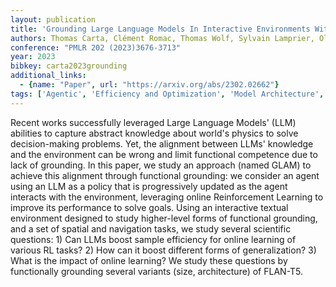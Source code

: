 ```yaml
---
layout: publication
title: 'Grounding Large Language Models In Interactive Environments With Online Reinforcement Learning'
authors: Thomas Carta, Clément Romac, Thomas Wolf, Sylvain Lamprier, Olivier Sigaud, Pierre-yves Oudeyer
conference: "PMLR 202 (2023)3676-3713"
year: 2023
bibkey: carta2023grounding
additional_links:
  - {name: "Paper", url: "https://arxiv.org/abs/2302.02662"}
tags: ['Agentic', 'Efficiency and Optimization', 'Model Architecture', 'Reinforcement Learning', 'RAG']
---
```

Recent works successfully leveraged Large Language Models' (LLM) abilities to
capture abstract knowledge about world's physics to solve decision-making
problems. Yet, the alignment between LLMs' knowledge and the environment can be
wrong and limit functional competence due to lack of grounding. In this paper,
we study an approach (named GLAM) to achieve this alignment through functional
grounding: we consider an agent using an LLM as a policy that is progressively
updated as the agent interacts with the environment, leveraging online
Reinforcement Learning to improve its performance to solve goals. Using an
interactive textual environment designed to study higher-level forms of
functional grounding, and a set of spatial and navigation tasks, we study
several scientific questions: 1) Can LLMs boost sample efficiency for online
learning of various RL tasks? 2) How can it boost different forms of
generalization? 3) What is the impact of online learning? We study these
questions by functionally grounding several variants (size, architecture) of
FLAN-T5.
